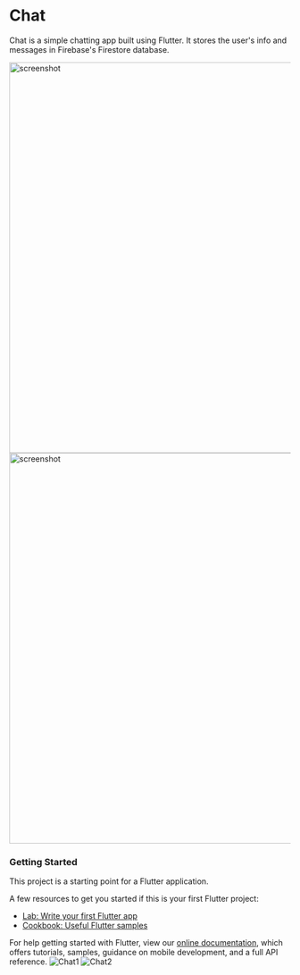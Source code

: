 # Chat

Chat is a simple chatting app built using Flutter. It stores the user's info and messages in Firebase's Firestore database.

<img src="https://github.com/MayankPatel85/ChatApp/assets/72483518/c31ad963-3669-4322-b0f3-d3ea5c641116" alt="screenshot" height="700px">
<img src="https://github.com/MayankPatel85/ChatApp/assets/72483518/b1211754-80ff-44e9-8822-1b75133382fb" alt="screenshot" height="700px">

### Getting Started

This project is a starting point for a Flutter application.

A few resources to get you started if this is your first Flutter project:

- [Lab: Write your first Flutter app](https://flutter.dev/docs/get-started/codelab)
- [Cookbook: Useful Flutter samples](https://flutter.dev/docs/cookbook)

For help getting started with Flutter, view our
[online documentation](https://flutter.dev/docs), which offers tutorials,
samples, guidance on mobile development, and a full API reference.
![Chat1]()
![Chat2]()
